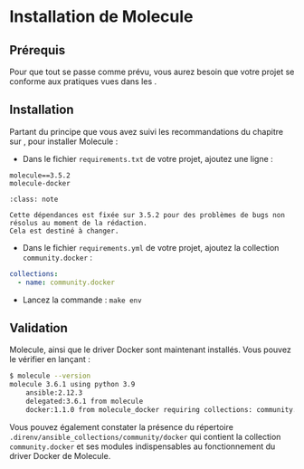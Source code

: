 # Installation de Molecule

## Prérequis 

Pour que tout se passe comme prévu, vous aurez besoin que votre projet se conforme aux pratiques vues dans les [](/exercises/basics/__index.md).

## Installation

Partant du principe que vous avez suivi les recommandations du chapitre sur [](/basics/__index.md), pour installer Molecule :

* Dans le fichier `requirements.txt` de votre projet, ajoutez une ligne :

```
molecule==3.5.2
molecule-docker
```

```{admonition} Note
:class: note

Cette dépendances est fixée sur 3.5.2 pour des problèmes de bugs non résolus au moment de la rédaction. 
Cela est destiné à changer.
```

* Dans le fichier `requirements.yml` de votre projet, ajoutez la collection `community.docker` :

```yaml
collections:
  - name: community.docker
```

* Lancez la commande : `make env`

## Validation

Molecule, ainsi que le driver Docker sont maintenant installés. Vous pouvez le vérifier en lançant :

```bash session
$ molecule --version
molecule 3.6.1 using python 3.9 
    ansible:2.12.3
    delegated:3.6.1 from molecule
    docker:1.1.0 from molecule_docker requiring collections: community.docker>=1.9.1
```

Vous pouvez également constater la présence du répertoire `.direnv/ansible_collections/community/docker` qui contient la collection
`community.docker` et ses modules indispensables au fonctionnement du driver Docker de Molecule.
